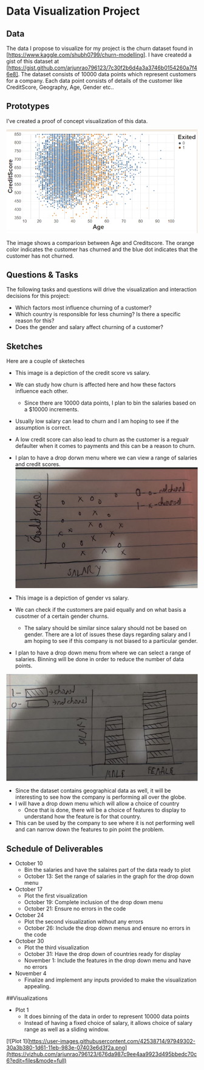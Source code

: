 # Data Visualization Project

## Data

The data I propose to visualize for my project is the churn dataset found in [https://www.kaggle.com/shubh0799/churn-modelling]. I have createdd a gist of this dataset at
[https://gist.github.com/arjunrao796123/7c30f2b6d4a3a3746b0154260a7f46e8]. The dataset consists of 10000 data points which represent customers for a company. Each data point consists of details of the customer like CreditScore, Geography, Age,  Gender etc.. 


## Prototypes

I’ve created a proof of concept visualization of this data.

![Image](Churn_sample.PNG)

The image shows a compariosn between Age and Creditscore. The orange color indicates the customer has churned and the blue dot indicates that the customer has not churned.


## Questions & Tasks

The following tasks and questions will drive the visualization and interaction decisions for this project:

 * Which factors most influence churning of a customer?
 * Which country is responsible for less churning? Is there a specific reason for this?
 * Does the gender and salary affect churning of a customer?

## Sketches
Here are a couple of sketeches
* This image is a depiction of the credit score vs salary.
* We can study how churn is affected here and how these factors influence each other.
  - Since there are 10000 data points, I plan to bin the salaries based on a $10000 increments. 
* Usually low salary can lead to churn and I am hoping to see if the assumption is correct.
* A low credit score can also lead to churn as the customer is a regualr defaulter when it comes to payments and this can be a reason to churn.
* I plan to have a drop dorwn menu where we can view a range of salaries and credit scores.
![Image](Credit_score_salary.jpeg)

* This image is a depiction of gender vs salary. 
* We can check if the customers are paid equally and on what basis a cusotmer of a certain gender churns.
  - The salary should be similar since salary should not be based on gender. There are a lot of issues these days regarding salary and I am hoping to see if this company is not     biased to a particular gender.
* I plan to have a drop down menu from where we can select a range of salaries. Binning will be done in order to reduce the number of data points.

![Image](Gender_Salary.jpeg)

* Since the dataset contains geographical data as well, it will be interesting to see how the company is performing all over the globe.
* I will have a drop down menu which will allow a choice of country
  - Once that is done, there will be a choice of features to display to understand how the feature is for that country.
* This can be used by the company to see where it is not performing well and can narrow down the features to pin point the problem.

## Schedule of Deliverables

* October 10
  - Bin the salaries and have the salaires part of the data ready to plot
  - October 13: Set the range of salaries in the graph for the drop down menu
* October 17
  - Plot the first visualization
  - October 19: Complete inclusion of the drop down menu
  - October 21: Ensure no errors in the code
* October 24
  - Plot the second visualization without any errors
  - October 26: Include the drop down menus and ensure no errors in the code
* October 30
  - Plot the third visualization
  - October 31: Have the drop down of countries ready for display
  - November 1: Include the features in the drop down menu and have no errors 
* November 4
  - Finalize and implement any inputs provided to make the visualization appealing.



##Visualizations

* Plot 1
  - It does binning of the data in order to represent 10000 data points
  - Instead of having a fixed choice of salary, it allows choice of salary range as well as a sliding window.
  
  
 [![Plot 1](https://user-images.githubusercontent.com/42538714/97949302-30a3b380-1d61-11eb-983e-07403e6d3f2a.png](https://vizhub.com/arjunrao796123/676da987c9ee4aa9923d495bbedc70c6?edit=files&mode=full)
